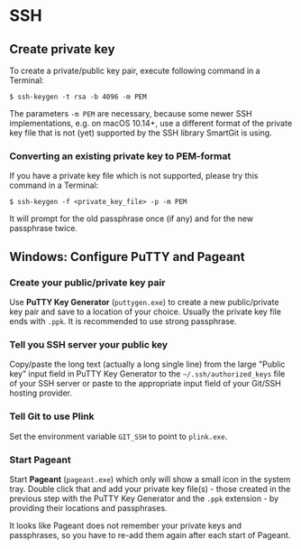 # SSH

## Create private key

To create a private/public key pair, execute following command in a
Terminal:

`$ ssh-keygen -t rsa -b 4096 -m PEM`

The parameters `-m PEM` are necessary, because some newer SSH
implementations, e.g. on macOS 10.14+, use a different format of the
private key file that is not (yet) supported by the SSH library SmartGit
is using.

### Converting an existing private key to PEM-format

If you have a private key file which is not supported, please try this
command in a Terminal:

`$ ssh-keygen -f <private_key_file> -p -m PEM`

It will prompt for the old passphrase once (if any) and for the new
passphrase twice.

## Windows: Configure PuTTY and Pageant

### Create your public/private key pair

Use **PuTTY Key Generator** (`puttygen.exe`) to create a new
public/private key pair and save to a location of your choice. Usually
the private key file ends with `.ppk`. It is recommended to use strong
passphrase.

### Tell you SSH server your public key

Copy/paste the long text (actually a long single line) from the large
"Public key" input field in PuTTY Key Generator to the
`~/.ssh/authorized_keys` file of your SSH server or paste to the
appropriate input field of your Git/SSH hosting provider.

### Tell Git to use Plink

Set the environment variable `GIT_SSH` to point to `plink.exe`.

### Start Pageant

Start **Pageant** (`pageant.exe`) which only will show a small icon in
the system tray. Double click that and add your private key file(s) -
those created in the previous step with the PuTTY Key Generator and the
`.ppk` extension - by providing their locations and passphrases.

It looks like Pageant does not remember your private keys and
passphrases, so you have to re-add them again after each start of
Pageant.
